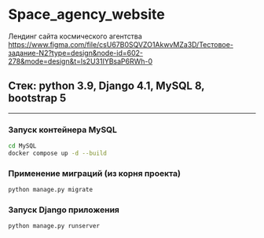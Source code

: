 # Space_agency_website
Лендинг сайта космического агентства
https://www.figma.com/file/csU67B0SQVZO1AkwvMZa3D/Тестовое-задание-N2?type=design&node-id=602-278&mode=design&t=ls2U31IYBsaP6RWh-0

## Стек: python 3.9, Django 4.1, MySQL 8, bootstrap 5

---

### Запуск контейнера MySQL
```bash
cd MySQL
docker compose up -d --build
```

### Применение миграций (из корня проекта)
```bash
python manage.py migrate
```

### Запуск Django приложения
```bash
python manage.py runserver
```